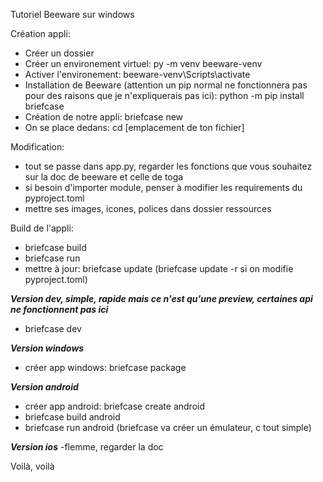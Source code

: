 Tutoriel Beeware sur windows

Création appli:

- Créer un dossier
- Créer un environement virtuel: py -m venv beeware-venv
- Activer l'environement: beeware-venv\Scripts\activate
- Installation de Beeware (attention un pip normal ne fonctionnera pas pour des raisons que je n'expliquerais pas ici): python -m pip install briefcase
- Création de notre appli: briefcase new
- On se place dedans: cd [emplacement de ton fichier]


Modification:

- tout se passe dans app.py, regarder les fonctions que vous souhaitez sur la doc de beeware et celle de toga
- si besoin d'importer module, penser à modifier les requirements du pyproject.toml
- mettre ses images, icones, polices dans dossier ressources


Build de l'appli:

- briefcase build
- briefcase run
- mettre à jour: briefcase update (briefcase update -r si on modifie pyproject.toml)

***Version dev, simple, rapide mais ce n'est qu'une preview, certaines api ne fonctionnent pas ici***
- briefcase dev

***Version windows***
- créer app windows: briefcase package

***Version android***
- créer app android: briefcase create android
- briefcase build android
- briefcase run android (briefcase va créer un émulateur, c tout simple)

***Version ios***
-flemme, regarder la doc

Voilà, voilà
